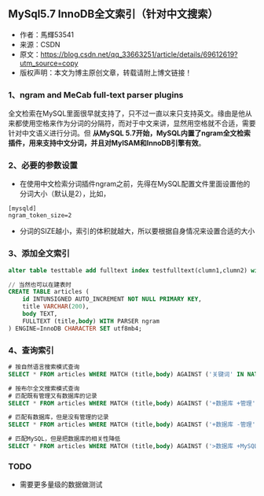 ## MySql5.7 InnoDB全文索引（针对中文搜索）
* 作者：馬輝53541 
* 来源：CSDN 
* 原文：https://blog.csdn.net/qq_33663251/article/details/69612619?utm_source=copy 
* 版权声明：本文为博主原创文章，转载请附上博文链接！


### 1、ngram and MeCab full-text parser plugins
全文检索在MySQL里面很早就支持了，只不过一直以来只支持英文。缘由是他从来都使用空格来作为分词的分隔符，而对于中文来讲，显然用空格就不合适，需要针对中文语义进行分词。但 __从MySQL 5.7开始，MySQL内置了ngram全文检索插件，用来支持中文分词，并且对MyISAM和InnoDB引擎有效__。


### 2、必要的参数设置
* 在使用中文检索分词插件ngram之前，先得在MySQL配置文件里面设置他的分词大小（默认是2），比如，
```
[mysqld] 
ngram_token_size=2
```

* 分词的SIZE越小，索引的体积就越大，所以要根据自身情况来设置合适的大小


### 3、添加全文索引
```sql
alter table testtable add fulltext index testfulltext(clumn1,clumn2) with parser ngram; 

// 当然也可以在建表时
CREATE TABLE articles ( 
    id INTUNSIGNED AUTO_INCREMENT NOT NULL PRIMARY KEY, 
    title VARCHAR(200), 
    body TEXT, 
    FULLTEXT (title,body) WITH PARSER ngram 
) ENGINE=InnoDB CHARACTER SET utf8mb4;
```


### 4、查询索引
```sql
# 按自然语言搜索模式查询 
SELECT * FROM articles WHERE MATCH (title,body) AGAINST ('关键词' IN NATURAL LANGUAGE MODE);

# 按布尔全文搜索模式查询 
# 匹配既有管理又有数据库的记录 
SELECT * FROM articles WHERE MATCH (title,body) AGAINST ('+数据库 +管理' IN BOOLEAN MODE); 

# 匹配有数据库，但是没有管理的记录 
SELECT * FROM articles WHERE MATCH (title,body) AGAINST ('+数据库 -管理' IN BOOLEAN MODE); 

# 匹配MySQL，但是把数据库的相关性降低 
SELECT * FROM articles WHERE MATCH (title,body) AGAINST ('>数据库 +MySQL' INBOOLEAN MODE);
```


### TODO
* 需要更多量级的数据做测试
